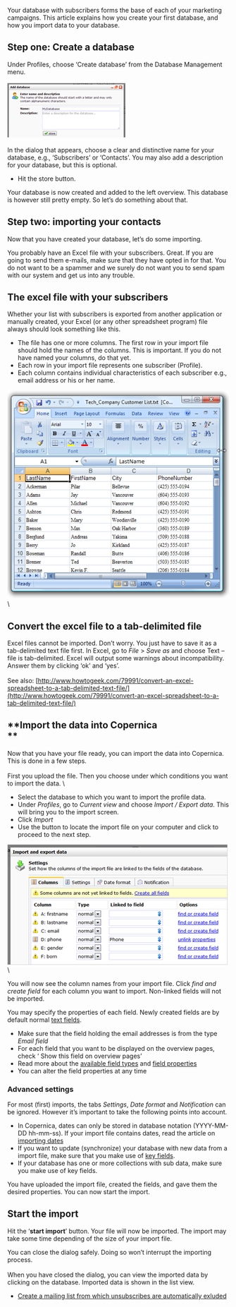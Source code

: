 Your database with subscribers forms the base of each of your marketing
campaigns. This article explains how you create your first database, and
how you import data to your database.

**Step one: Create a database**
-------------------------------

Under Profiles, choose ‘Create database’ from the Database Management
menu. \
\
![](../images/New-database-dialog.png "New-database-dialog.png")\
\
 In the dialog that appears, choose a clear and distinctive name for
your database, e.g., ‘Subscribers’ or ‘Contacts’. You may also add a
description for your database, but this is optional.

-   Hit the store button.

Your database is now created and added to the left overview. This
database is however still pretty empty. So let’s do something about
that.

**Step two: importing your contacts**
-------------------------------------

Now that you have created your database, let’s do some importing.

You probably have an Excel file with your subscribers. Great. If you are
going to send them e-mails, make sure that they have opted in for that.
You do not want to be a spammer and we surely do not want you to send
spam with our system and get us into any trouble.

**The excel file with your subscribers**
----------------------------------------

Whether your list with subscribers is exported from another application
or manually created, your Excel (or any other spreadsheet program) file
always should look something like this.

-   The file has one or more columns. The first row in your import file
    should hold the names of the columns. This is important. If you do
    not have named your columns, do that yet.
-   Each row in your import file represents one subscriber (Profile).
-   Each column contains individual characteristics of each subscriber
    e.g., email address or his or her name.  

![](../images/excelimportfile.png "excelimportfile.png")\

**Convert the excel file to a tab-delimited file**
--------------------------------------------------

Excel files cannot be imported. Don’t worry. You just have to save it as
a tab-delimited text file first. In Excel, go to *File* \> *Save as* and
choose Text – file is tab-delimited. Excel will output some warnings
about incompatibility. Answer them by clicking ‘ok’ and ‘yes’.\
\
See
also: [http://www.howtogeek.com/79991/convert-an-excel-spreadsheet-to-a-tab-delimited-text-file/](http://www.howtogeek.com/79991/convert-an-excel-spreadsheet-to-a-tab-delimited-text-file/)

**Import the data into Copernica\
**
---------------------------------

Now that you have your file ready, you can import the data into
Copernica. This is done in a few steps. \
\
First you upload the file. Then you choose under which conditions you
want to import the data. \

-   Select the database to which you want to import the profile data. 
-   Under *Profiles*, go to *Current view* and choose *Import / Export
    data*. This will bring you to the import screen. 
-   Click *Import* 
-   Use the button to locate the import file on your computer and click
    to proceed to the next step. 

![](../images/import-dialog-tab1.png "Documentation/import-dialog-tab1.png")\

You will now see the column names from your import file. Click *find and
create field* for each column you want to import. Non-linked fields will
not be imported.

You may specify the properties of each field. Newly created fields are
by default normal [text
fields](./database-and-collection-field-types.md).

-   Make sure that the field holding the email addresses is from the
    type *Email field*
-   For each field that you want to be displayed on the overview pages,
    check ‘ Show this field on overview pages’
-   Read more about the [available field
    types](./database-and-collection-field-types.md)
    and [field
    properties](./database-field-settings-and-options.md)
-   You can alter the field properties at any time

### Advanced settings

For most (first) imports, the tabs *Settings*, *Date format* and
*Notification* can be ignored. However it’s important to take the
following points into account.

-   In Copernica, dates can only be stored in database notation
    (YYYY-MM-DD hh-mm-ss). If your import file contains dates, read the
    article on [importing
    dates](./importing-dates-with-format-conversion.md)
-   If you want to update (synchronize) your database with new data from
    a import file, make sure that you make use of [key
    fields](./what-are-key-fields.md).
-   If your database has one or more collections with sub data, make
    sure you make use of key fields. 

You have uploaded the import file, created the fields, and gave them the
desired properties. You can now start the import.

Start the import
----------------

Hit the ‘**start import**’ button. Your file will now be imported. The
import may take some time depending of the size of your import file.

You can close the dialog safely. Doing so won’t interrupt the importing
process.\
\
When you have closed the dialog, you can view the imported data by
clicking on the database. Imported data is shown in the list view.  

-   [Create a mailing list from which unsubscribes are automatically
    exluded](./create-a-mailing-list.md)

